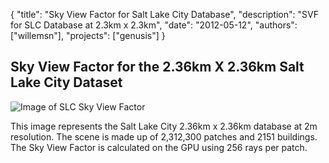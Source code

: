 {
	"title": "Sky View Factor for Salt Lake City Database",
	"description": "SVF for SLC Database at 2.3km x 2.3km",
	"date": "2012-05-12",
	"authors": ["willemsn"],
	"projects": ["genusis"]
}

Sky View Factor for the 2.36km X 2.36km Salt Lake City Dataset
--------------------------------------------------------------

![Image of SLC Sky View Factor](SLC2kx2kDomain.png "SLC SVF")

This image represents the Salt Lake City 2.36km x 2.36km database at
2m resolution.  The scene is made up of 2,312,300 patches and 2151
buildings.  The Sky View Factor is calculated on the GPU using 256
rays per patch.
